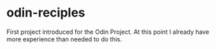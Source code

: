# odin-reciples
First project introduced for the Odin Project. At this point I already have more experience than needed to do this.
